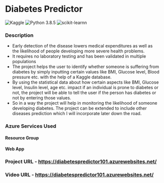 # Diabetes Predictor
![Kaggle](https://img.shields.io/badge/Dataset-Kaggle-blue.svg) ![Python 3.8.5](https://img.shields.io/badge/Python-3.6-brightgreen.svg) ![scikit-learnn](https://img.shields.io/badge/Library-Scikit_Learn-orange.svg)

### Description
  - Early detection of the disease lowers medical expenditures as well as the likelihood of people developing more severe health problems.
  - It requires no laboratory testing and has been validated in multiple populations
  - The project helps the user to identify whether someone is suffering from diabetes by simply inputting certain values like BMI, Glucose level, Blood pressure etc. with the help   of a Kaggle database.
  - By using the statistical data about how certain aspects like BMI, Glucose level, Insulin level, age etc. impact if an individual is prone to diabetes or not, the project will    be able to tell the user if the person has diabetes or not by entering those values.
  -  So in a way the project will help in monitoring the likelihood of someone developing diabetes. The project can be extended to include other diseases prediction which I will     incorporate later down the road.

### Azure Services Used
  #### Resource Group
  #### Web App

### Project URL - https://diabetespredictor101.azurewebsites.net/

### Video URL - https://diabetespredictor101.azurewebsites.net/


 
